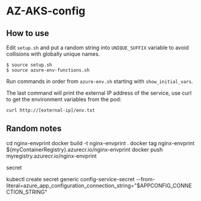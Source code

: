 # AZ-AKS-config

## How to use

Edit `setup.sh` and put a random string into `UNIQUE_SUFFIX` variable to avoid collisions
with globally unique names.

```shell
$ source setup.sh
$ source azure-env-functions.sh
```

Run commands in order from `azure-env.sh` starting with `show_initial_vars`.

The last command will print the external IP address of the service, use curl to get
the environment variables from the pod:

```shell
curl http://[external-ip]/env.txt
```


## Random notes

cd nginx-envprint
docker build -t nginx-envprint .
docker tag nginx-envprint ${myContainerRegistry}.azurecr.io/nginx-envprint
docker push myregistry.azurecr.io/nginx-envprint

secret

kubectl create secret generic config-service-secret --from-literal=azure_app_configuration_connection_string="$APPCONFIG_CONNECTION_STRING"

